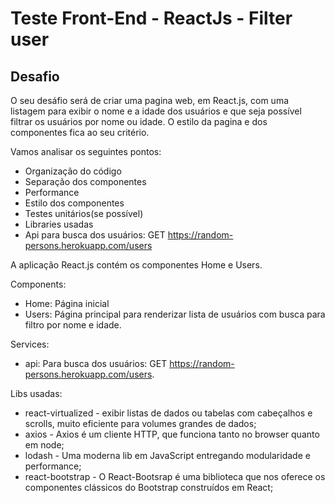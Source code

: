 # Teste Front-End - ReactJs - Filter user

## Desafio

O seu desáfio será de criar uma pagina web, em React.js, com uma listagem para exibir o nome e a idade dos usuários e que seja possível filtrar os usuários por nome ou idade. O estilo da pagina e dos componentes fica ao seu critério.

Vamos analisar os seguintes pontos:

- Organização do código
- Separação dos componentes
- Performance
- Estilo dos componentes
- Testes unitários(se possível)
- Libraries usadas
- Api para busca dos usuários: GET https://random-persons.herokuapp.com/users

A aplicação React.js contém os componentes Home e Users.

Components:

- Home: Página inicial
- Users: Página principal para renderizar lista de usuários com busca para filtro por nome e idade.

Services:

- api: Para busca dos usuários: GET https://random-persons.herokuapp.com/users.

Libs usadas:

- react-virtualized - exibir listas de dados ou tabelas com cabeçalhos e scrolls, muito eficiente para volumes grandes de dados;
- axios - Axios é um cliente HTTP, que funciona tanto no browser quanto em node;
- lodash - Uma moderna lib em JavaScript entregando modularidade e performance;
- react-bootstrap - O React-Bootsrap é uma biblioteca que nos oferece os componentes clássicos do Bootstrap construídos em React;
